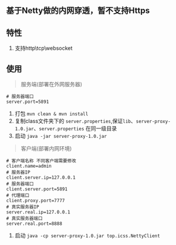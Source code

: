 ## 基于Netty做的内网穿透，暂不支持Https
## 特性
1. 支持http\tcp\websocket

## 使用
> 服务端(部署在外网服务器)
```properties
# 服务器端口
server.port=5891
```
1. 打包 `mvn clean & mvn install`
2. 复制class文件夹下的 `server.properties`,保证`lib`、`server-proxy-1.0.jar`、`server.properties` 在同一级目录
2. 启动 `java -jar server-proxy-1.0.jar`
> 客户端(部署内网环境)
```properties
# 客户端名称 不同客户端需要修改
client.name=admin
# 服务器IP
client.server.ip=127.0.0.1
# 服务器端口
client.server.port=5891
# 代理端口
client.proxy.port=7777
# 真实服务器IP
server.real.ip=127.0.0.1
# 真实服务器端口
server.real.port=8888
```
1. 启动 `java -cp server-proxy-1.0.jar top.icss.NettyClient`
